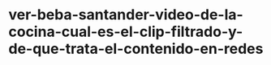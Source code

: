 # ver-beba-santander-video-de-la-cocina-cual-es-el-clip-filtrado-y-de-que-trata-el-contenido-en-redes